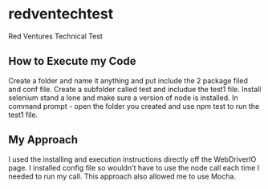 # redventechtest
Red Ventures Technical Test 
## How to Execute my Code
Create a folder and name it anything and put include the 2 package filed and conf file.  Create a subfolder called test and includue the test1 file.  Install selenium stand a lone and make sure a version of node is installed.  In command prompt - open the folder you created and use npm test to run the test1 file.

## My Approach
I used the installing and execution instructions directly off the WebDriverIO page. 
I installed config file so wouldn't have to use the node call each time I needed to run my call. 
This approach also allowed me to use Mocha. 


